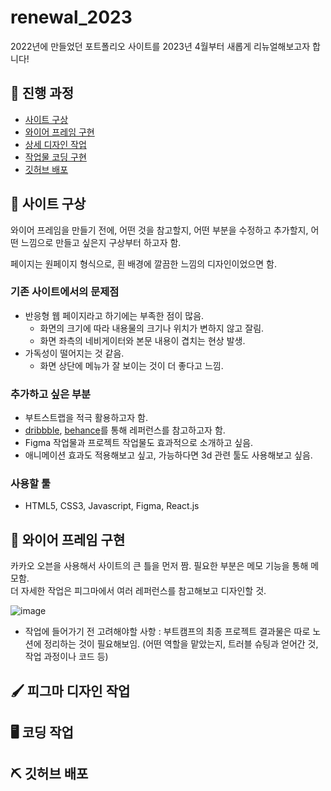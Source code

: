 # renewal_2023
2022년에 만들었던 포트폴리오 사이트를 2023년 4월부터 새롭게 리뉴얼해보고자 합니다!

## 📑 진행 과정
- [사이트 구상](#-사이트-구상)
- [와이어 프레임 구현](#-와이어-프레임-구현)
- [상세 디자인 작업](#-피그마-디자인-작업)
- [작업물 코딩 구현](#-코딩-작업)
- [깃허브 배포](#-깃허브-배포)

## 💬 사이트 구상

와이어 프레임을 만들기 전에, 어떤 것을 참고할지, 어떤 부분을 수정하고 추가할지, 어떤 느낌으로 만들고 싶은지 구상부터 하고자 함.

페이지는 원페이지 형식으로, 흰 배경에 깔끔한 느낌의 디자인이었으면 함. 

### 기존 사이트에서의 문제점

- 반응형 웹 페이지라고 하기에는 부족한 점이 많음.
    - 화면의 크기에 따라 내용물의 크기나 위치가 변하지 않고 잘림.
    - 화면 좌측의 네비게이터와 본문 내용이 겹치는 현상 발생.
- 가독성이 떨어지는 것 같음.
    - 화면 상단에 메뉴가 잘 보이는 것이 더 좋다고 느낌.

### 추가하고 싶은 부분

- 부트스트랩을 적극 활용하고자 함.
- [dribbble](https://dribbble.com/shots/popular/web-design), [behance](https://www.behance.net/)를 통해 레퍼런스를 참고하고자 함.
- Figma 작업물과 프로젝트 작업물도 효과적으로 소개하고 싶음.
- 애니메이션 효과도 적용해보고 싶고, 가능하다면 3d 관련 툴도 사용해보고 싶음. 

### 사용할 툴
- HTML5, CSS3, Javascript, Figma, React.js

## 📝 와이어 프레임 구현
카카오 오븐을 사용해서 사이트의 큰 틀을 먼저 짬. 필요한 부분은 메모 기능을 통해 메모함.  
더 자세한 작업은 피그마에서 여러 레퍼런스를 참고해보고 디자인할 것.  

![image](https://user-images.githubusercontent.com/106129152/231984260-5a12bafa-21f4-4e69-84ab-aaa846381644.png)

- 작업에 들어가기 전 고려해야할 사항 : 부트캠프의 최종 프로젝트 결과물은 따로 노션에 정리하는 것이 필요해보임. (어떤 역할을 맡았는지, 트러블 슈팅과 얻어간 것, 작업 과정이나 코드 등)


## 🖌 피그마 디자인 작업

## 🖥 코딩 작업

## ⛏ 깃허브 배포
